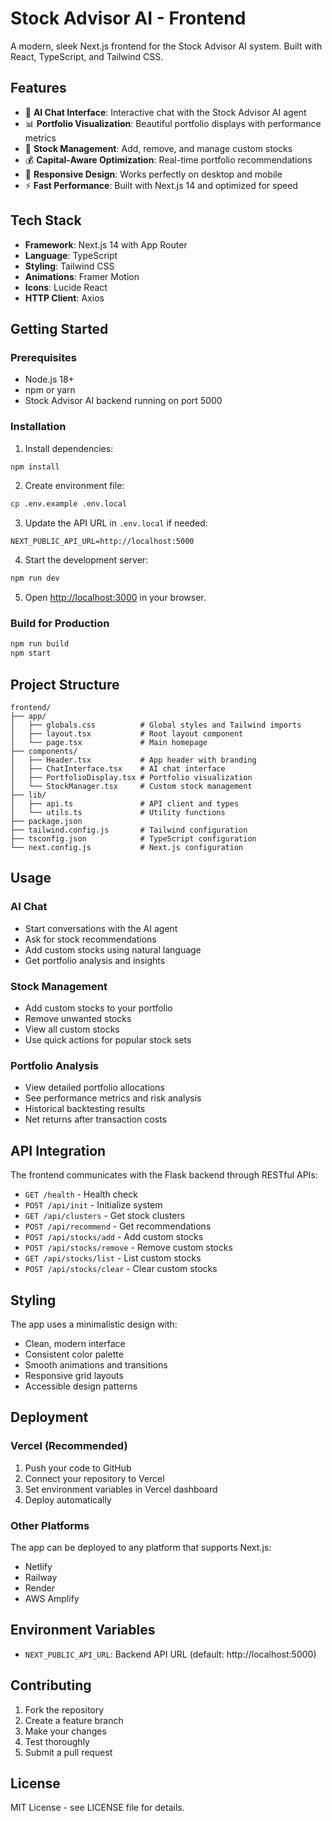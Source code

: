 # Stock Advisor AI - Frontend

A modern, sleek Next.js frontend for the Stock Advisor AI system. Built with React, TypeScript, and Tailwind CSS.

## Features

- 🤖 **AI Chat Interface**: Interactive chat with the Stock Advisor AI agent
- 📊 **Portfolio Visualization**: Beautiful portfolio displays with performance metrics
- 🎯 **Stock Management**: Add, remove, and manage custom stocks
- 💰 **Capital-Aware Optimization**: Real-time portfolio recommendations
- 📱 **Responsive Design**: Works perfectly on desktop and mobile
- ⚡ **Fast Performance**: Built with Next.js 14 and optimized for speed

## Tech Stack

- **Framework**: Next.js 14 with App Router
- **Language**: TypeScript
- **Styling**: Tailwind CSS
- **Animations**: Framer Motion
- **Icons**: Lucide React
- **HTTP Client**: Axios

## Getting Started

### Prerequisites

- Node.js 18+ 
- npm or yarn
- Stock Advisor AI backend running on port 5000

### Installation

1. Install dependencies:
```bash
npm install
```

2. Create environment file:
```bash
cp .env.example .env.local
```

3. Update the API URL in `.env.local` if needed:
```
NEXT_PUBLIC_API_URL=http://localhost:5000
```

4. Start the development server:
```bash
npm run dev
```

5. Open [http://localhost:3000](http://localhost:3000) in your browser.

### Build for Production

```bash
npm run build
npm start
```

## Project Structure

```
frontend/
├── app/
│   ├── globals.css          # Global styles and Tailwind imports
│   ├── layout.tsx           # Root layout component
│   └── page.tsx             # Main homepage
├── components/
│   ├── Header.tsx           # App header with branding
│   ├── ChatInterface.tsx    # AI chat interface
│   ├── PortfolioDisplay.tsx # Portfolio visualization
│   └── StockManager.tsx     # Custom stock management
├── lib/
│   ├── api.ts               # API client and types
│   └── utils.ts             # Utility functions
├── package.json
├── tailwind.config.js       # Tailwind configuration
├── tsconfig.json            # TypeScript configuration
└── next.config.js           # Next.js configuration
```

## Usage

### AI Chat
- Start conversations with the AI agent
- Ask for stock recommendations
- Add custom stocks using natural language
- Get portfolio analysis and insights

### Stock Management
- Add custom stocks to your portfolio
- Remove unwanted stocks
- View all custom stocks
- Use quick actions for popular stock sets

### Portfolio Analysis
- View detailed portfolio allocations
- See performance metrics and risk analysis
- Historical backtesting results
- Net returns after transaction costs

## API Integration

The frontend communicates with the Flask backend through RESTful APIs:

- `GET /health` - Health check
- `POST /api/init` - Initialize system
- `GET /api/clusters` - Get stock clusters
- `POST /api/recommend` - Get recommendations
- `POST /api/stocks/add` - Add custom stocks
- `POST /api/stocks/remove` - Remove custom stocks
- `GET /api/stocks/list` - List custom stocks
- `POST /api/stocks/clear` - Clear custom stocks

## Styling

The app uses a minimalistic design with:
- Clean, modern interface
- Consistent color palette
- Smooth animations and transitions
- Responsive grid layouts
- Accessible design patterns

## Deployment

### Vercel (Recommended)

1. Push your code to GitHub
2. Connect your repository to Vercel
3. Set environment variables in Vercel dashboard
4. Deploy automatically

### Other Platforms

The app can be deployed to any platform that supports Next.js:
- Netlify
- Railway
- Render
- AWS Amplify

## Environment Variables

- `NEXT_PUBLIC_API_URL`: Backend API URL (default: http://localhost:5000)

## Contributing

1. Fork the repository
2. Create a feature branch
3. Make your changes
4. Test thoroughly
5. Submit a pull request

## License

MIT License - see LICENSE file for details.

